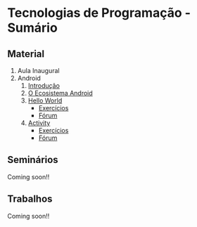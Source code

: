 # Tecnologias de Programação - Sumário

## Material

1. Aula Inaugural
1. Android
    1. [Introdução](https://jemaf.github.io/Slides-Android/#/)
    1. [O Ecosistema Android](https://jemaf.github.io/Slides-Android/#/1)
    1. [Hello World](https://jemaf.github.io/Slides-Android/#/2)
        * [Exercícios](https://github.com/COLTEC-TP/Android-E01-HelloWorld)
        * [Fórum](https://github.com/jemaf/Slides-Android/issues)
    1. [Activity](https://jemaf.github.io/Slides-Android/#/3)
        * [Exercícios](https://github.com/COLTEC-TP/Android-E02-Activity)
        * [Fórum](https://github.com/jemaf/Slides-Android/issues)

## Seminários

Coming soon!!

## Trabalhos

Coming soon!!
